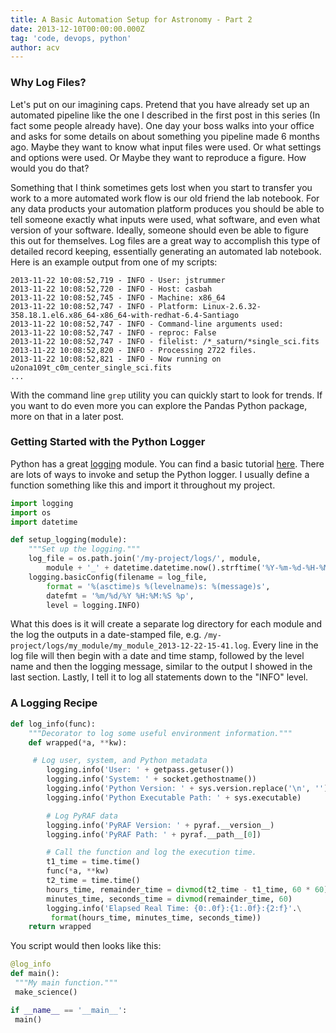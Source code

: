 ```yaml
---
title: A Basic Automation Setup for Astronomy - Part 2
date: 2013-12-10T00:00:00.000Z
tag: 'code, devops, python'
author: acv
---
```

### Why Log Files?

Let's put on our imagining caps. Pretend that you have already set up an automated pipeline like the one I described in the first post in this series (In fact some people already have). One day your boss walks into your office and asks for some details on about something you pipeline made 6 months ago. Maybe they want to know what input files were used. Or what settings and options were used. Or Maybe they want to reproduce a figure. How would you do that?

Something that I think sometimes gets lost when you start to transfer you work to a more automated work flow is our old friend the lab notebook. For any data products your automation platform produces you should be able to tell someone exactly what inputs were used, what software, and even what version of your software. Ideally, someone should even be able to figure this out for themselves. Log files are a great way to accomplish this type of detailed record keeping, essentially generating an automated lab notebook. Here is an example output from one of my scripts:

```
2013-11-22 10:08:52,719 - INFO - User: jstrummer
2013-11-22 10:08:52,720 - INFO - Host: casbah
2013-11-22 10:08:52,745 - INFO - Machine: x86_64
2013-11-22 10:08:52,747 - INFO - Platform: Linux-2.6.32-358.18.1.el6.x86_64-x86_64-with-redhat-6.4-Santiago
2013-11-22 10:08:52,747 - INFO - Command-line arguments used:
2013-11-22 10:08:52,747 - INFO - reproc: False
2013-11-22 10:08:52,747 - INFO - filelist: /*_saturn/*single_sci.fits
2013-11-22 10:08:52,820 - INFO - Processing 2722 files.
2013-11-22 10:08:52,821 - INFO - Now running on u2ona109t_c0m_center_single_sci.fits
...
```

With the command line `grep` utility you can quickly start to look for trends. If you want to do even more you can explore the Pandas Python package, more on that in a later post.

### Getting Started with the Python Logger

Python has a great [logging](http://docs.python.org/2/library/logging.html) module. You can find a basic tutorial [here](http://docs.python.org/2/howto/logging.html#logging-basic-tutorial). There are lots of ways to invoke and setup the Python logger. I usually define a function something like this and import it throughout my project.

```python
import logging
import os
import datetime

def setup_logging(module):
    """Set up the logging."""
    log_file = os.path.join('/my-project/logs/', module,
        module + '_' + datetime.datetime.now().strftime('%Y-%m-%d-%H-%M') + '.log')
    logging.basicConfig(filename = log_file,
        format = '%(asctime)s %(levelname)s: %(message)s',
        datefmt = '%m/%d/%Y %H:%M:%S %p',
        level = logging.INFO)
```

What this does is it will create a separate log directory for each module and the log the outputs in a date-stamped file, e.g. `/my-project/logs/my_module/my_module_2013-12-22-15-41.log`. Every line in the log file will then begin with a date and time stamp, followed by the level name and then the logging message, similar to the output I showed in the last section. Lastly, I tell it to log all statements down to the "INFO" level.

### A Logging Recipe

```python
def log_info(func):
    """Decorator to log some useful environment information."""
    def wrapped(*a, **kw):

     # Log user, system, and Python metadata
        logging.info('User: ' + getpass.getuser())
        logging.info('System: ' + socket.gethostname())
        logging.info('Python Version: ' + sys.version.replace('\n', ''))
        logging.info('Python Executable Path: ' + sys.executable)

        # Log PyRAF data
        logging.info('PyRAF Version: ' + pyraf.__version__)
        logging.info('PyRAF Path: ' + pyraf.__path__[0])

        # Call the function and log the execution time.
        t1_time = time.time()
        func(*a, **kw)
        t2_time = time.time()
        hours_time, remainder_time = divmod(t2_time - t1_time, 60 * 60)
        minutes_time, seconds_time = divmod(remainder_time, 60)
        logging.info('Elapsed Real Time: {0:.0f}:{1:.0f}:{2:f}'.\
         format(hours_time, minutes_time, seconds_time))
    return wrapped
```

You script would then looks like this:

```python
@log_info
def main():
 """My main function."""
 make_science()

if __name__ == '__main__':
 main()
```


